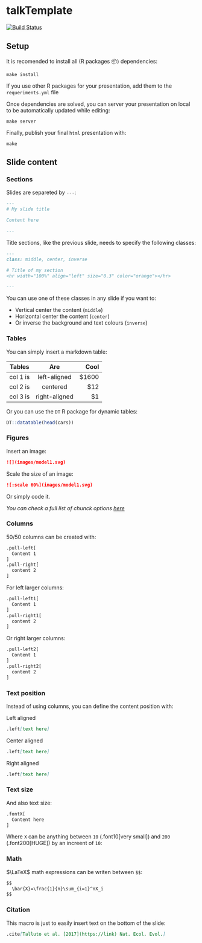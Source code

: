 # talkTemplate

[![Build Status](https://travis-ci.org/willvieira/talkTemplate.svg?branch=master)](https://travis-ci.org/willvieira/talkTemplate)


## Setup

It is recomended to install all (R packages 📦) dependencies:

```make
make install
```

If you use other R packages for your presentation, add them to the `requeriments.yml` file

Once dependencies are solved, you can server your presentation on local to be automatically updated while editing:

```make
make server
```

Finally, publish your final `html` presentation with:

```make
make
```

## Slide content

### Sections

Slides are separeted by `---`:


```markdown
---
# My slide title

Content here

---
```

Title sections, like the previous slide, needs to specify the following classes:

```markdown
---
class: middle, center, inverse

# Title of my section
<hr width="100%" align="left" size="0.3" color="orange"></hr>

---
```

You can use one of these classes in any slide if you want to:
- Vertical center the content (`middle`)
- Horizontal center the content (`center`)
- Or inverse the background and text colours (`inverse`)


### Tables

You can simply insert a markdown table:


| Tables   |      Are      |  Cool |
|----------|:-------------:|------:|
| col 1 is |  left-aligned | $1600 |
| col 2 is |    centered   |   $12 |
| col 3 is | right-aligned |    $1 |



Or you can use the `DT` R package for dynamic tables:



```r
DT::datatable(head(cars))
```

### Figures

Insert an image:


```markdown
![](images/model1.svg)
```


Scale the size of an image:

```md
![:scale 60%](images/model1.svg)
```

Or simply code it.

<!--
Or simply code it:

```md
```r
plot(cars$speed, cars$dist)
```
```

Use the code chunck options to change the size of a plot :

```md

```r
#plot(cars$speed, cars$dist)
```
```
-->

*You can check a full list of chunck options [here](https://yihui.org/knitr/options/)*


### Columns

50/50 columns can be created with:



```markdown
.pull-left[
  Content 1
]
.pull-right[
  content 2
]
```

For left larger columns:

```markdown
.pull-left1[
  Content 1
]
.pull-right1[
  content 2
]
```

Or right larger columns:


```markdown
.pull-left2[
  Content 1
]
.pull-right2[
  content 2
]
```

### Text position

Instead of using columns, you can define the content position with:


Left aligned

```markdown
.left[text here]
```

Center aligned

```markdown
.left[text here]
```

Right aligned

```markdown
.left[text here]
```

### Text size

And also text size:


```markdown
.fontX[
  Content here
]
```

Where `X` can be anything between `10` (.font10[very small]) and `200` (.font200[HUGE]) by an increent of `10`:


### Math

$\LaTeX$ math expressions can be writen between `$$`:


```markdown
$$
  \bar{X}=\frac{1}{n}\sum_{i=1}^nX_i
$$
```


### Citation

This macro is just to easily insert text on the bottom of the slide:


```markdown
.cite[Talluto et al. [2017](https://link) Nat. Ecol. Evol.]
```
